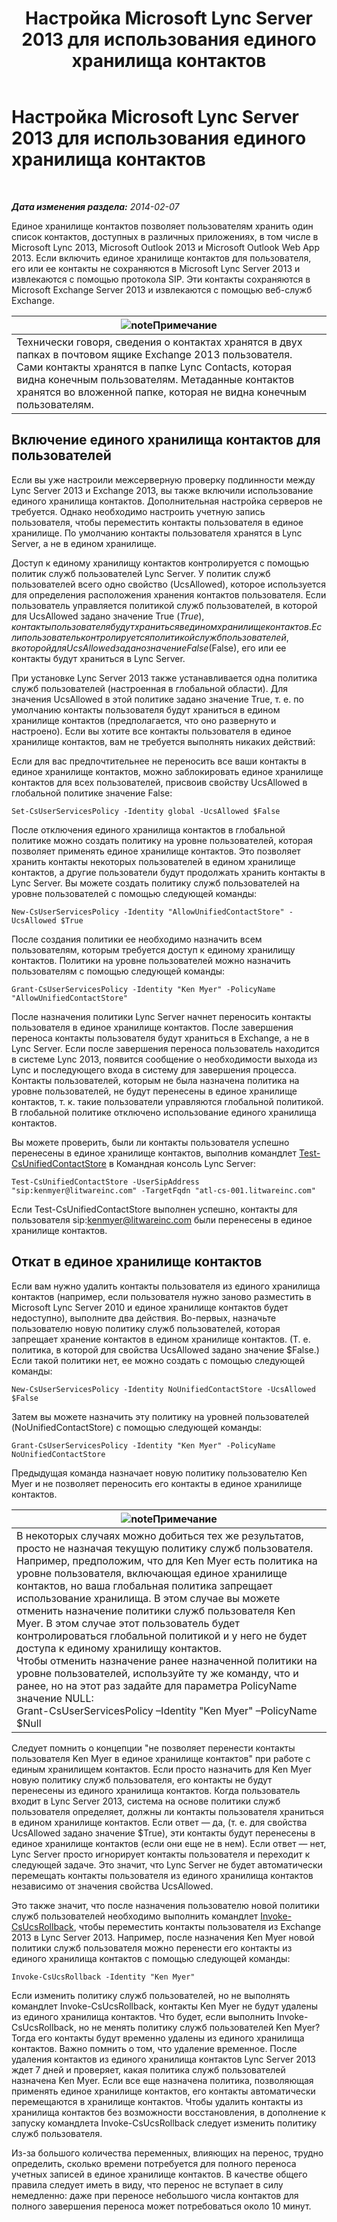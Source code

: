 ﻿---
title: Настройка Microsoft Lync Server 2013 для использования единого хранилища контактов
TOCTitle: Настройка Microsoft Lync Server 2013 для использования единого хранилища контактов
ms:assetid: 6aa17ae3-764e-4986-a900-85a3cdb8c1fc
ms:mtpsurl: https://technet.microsoft.com/ru-ru/library/JJ688083(v=OCS.15)
ms:contentKeyID: 49888031
ms.date: 05/19/2016
mtps_version: v=OCS.15
ms.translationtype: HT
---

# Настройка Microsoft Lync Server 2013 для использования единого хранилища контактов

 

_**Дата изменения раздела:** 2014-02-07_

Единое хранилище контактов позволяет пользователям хранить один список контактов, доступных в различных приложениях, в том числе в Microsoft Lync 2013, Microsoft Outlook 2013 и Microsoft Outlook Web App 2013. Если включить единое хранилище контактов для пользователя, его или ее контакты не сохраняются в Microsoft Lync Server 2013 и извлекаются с помощью протокола SIP. Эти контакты сохраняются в Microsoft Exchange Server 2013 и извлекаются с помощью веб-служб Exchange.

<table>
<thead>
<tr class="header">
<th><img src="images/Gg398412.note(OCS.15).gif" title="note" alt="note" />Примечание</th>
</tr>
</thead>
<tbody>
<tr class="odd">
<td>Технически говоря, сведения о контактах хранятся в двух папках в почтовом ящике Exchange 2013 пользователя. Сами контакты хранятся в папке Lync Contacts, которая видна конечным пользователям. Метаданные контактов хранятся во вложенной папке, которая не видна конечным пользователям.</td>
</tr>
</tbody>
</table>


## Включение единого хранилища контактов для пользователей

Если вы уже настроили межсерверную проверку подлинности между Lync Server 2013 и Exchange 2013, вы также включили использование единого хранилища контактов. Дополнительная настройка серверов не требуется. Однако необходимо настроить учетную запись пользователя, чтобы переместить контакты пользователя в единое хранилище. По умолчанию контакты пользователя хранятся в Lync Server, а не в едином хранилище.

Доступ к единому хранилищу контактов контролируется с помощью политик служб пользователей Lync Server. У политик служб пользователей всего одно свойство (UcsAllowed), которое используется для определения расположения хранения контактов пользователя. Если пользователь управляется политикой служб пользователей, в которой для UcsAllowed задано значение True ($True), контакты пользователя будут храниться в едином хранилище контактов. Если пользователь контролируется политикой служб пользователей, в которой для UcsAllowed задано значение False ($False), его или ее контакты будут храниться в Lync Server.

При установке Lync Server 2013 также устанавливается одна политика служб пользователей (настроенная в глобальной области). Для значения UcsAllowed в этой политике задано значение True, т. е. по умолчанию контакты пользователя будут храниться в едином хранилище контактов (предполагается, что оно развернуто и настроено). Если вы хотите все контакты пользователя в единое хранилище контактов, вам не требуется выполнять никаких действий:

Если для вас предпочтительнее не переносить все ваши контакты в единое хранилище контактов, можно заблокировать единое хранилище контактов для всех пользователей, присвоив свойству UcsAllowed в глобальной политике значение False:

    Set-CsUserServicesPolicy -Identity global -UcsAllowed $False

После отключения единого хранилища контактов в глобальной политике можно создать политику на уровне пользователей, которая позволяет применять единое хранилище контактов. Это позволяет хранить контакты некоторых пользователей в едином хранилище контактов, а другие пользователи будут продолжать хранить контакты в Lync Server. Вы можете создать политику служб пользователей на уровне пользователей с помощью следующей команды:

    New-CsUserServicesPolicy -Identity "AllowUnifiedContactStore" -UcsAllowed $True

После создания политики ее необходимо назначить всем пользователям, которым требуется доступ к единому хранилищу контактов. Политики на уровне пользователей можно назначить пользователям с помощью следующей команды:

    Grant-CsUserServicesPolicy -Identity "Ken Myer" -PolicyName "AllowUnifiedContactStore"

После назначения политики Lync Server начнет переносить контакты пользователя в единое хранилище контактов. После завершения переноса контакты пользователя будут храниться в Exchange, а не в Lync Server. Если после завершения переноса пользователь находится в системе Lync 2013, появится сообщение о необходимости выхода из Lync и последующего входа в систему для завершения процесса. Контакты пользователей, которым не была назначена политика на уровне пользователей, не будут перенесены в единое хранилище контактов, т. к. такие пользователи управляются глобальной политикой. В глобальной политике отключено использование единого хранилища контактов.

Вы можете проверить, были ли контакты пользователя успешно перенесены в единое хранилище контактов, выполнив командлет [Test-CsUnifiedContactStore](https://docs.microsoft.com/en-us/powershell/module/skype/Test-CsUnifiedContactStore) в Командная консоль Lync Server:

    Test-CsUnifiedContactStore -UserSipAddress "sip:kenmyer@litwareinc.com" -TargetFqdn "atl-cs-001.litwareinc.com"

Если Test-CsUnifiedContactStore выполнен успешно, контакты для пользователя sip:kenmyer@litwareinc.com были перенесены в единое хранилище контактов.

## Откат в единое хранилище контактов

Если вам нужно удалить контакты пользователя из единого хранилища контактов (например, если пользователя нужно заново разместить в Microsoft Lync Server 2010 и единое хранилище контактов будет недоступно), выполните два действия. Во-первых, назначьте пользователю новую политику служб пользователей, которая запрещает хранение контактов в едином хранилище контактов. (Т. е. политика, в которой для свойства UcsAllowed задано значение $False.) Если такой политики нет, ее можно создать с помощью следующей команды:

    New-CsUserServicesPolicy -Identity NoUnifiedContactStore -UcsAllowed $False

Затем вы можете назначить эту политику на уровней пользователей (NoUnifiedContactStore) с помощью следующей команды:

    Grant-CsUserServicesPolicy -Identity "Ken Myer" -PolicyName NoUnifiedContactStore

Предыдущая команда назначает новую политику пользователю Ken Myer и не позволяет переносить его контакты в единое хранилище контактов.

<table>
<thead>
<tr class="header">
<th><img src="images/Gg398412.note(OCS.15).gif" title="note" alt="note" />Примечание</th>
</tr>
</thead>
<tbody>
<tr class="odd">
<td>В некоторых случаях можно добиться тех же результатов, просто не назначая текущую политику служб пользователя. Например, предположим, что для Ken Myer есть политика на уровне пользователя, включающая единое хранилище контактов, но ваша глобальная политика запрещает использование хранилища. В этом случае вы можете отменить назначение политики служб пользователя Ken Myer. В этом случае этот пользователь будет контролироваться глобальной политикой и у него не будет доступа к единому хранилищу контактов.<br />
Чтобы отменить назначение ранее назначенной политики на уровне пользователей, используйте ту же команду, что и ранее, но на этот раз задайте для параметра PolicyName значение NULL:<br />
Grant-CsUserServicesPolicy –Identity &quot;Ken Myer&quot; –PolicyName $Null</td>
</tr>
</tbody>
</table>


Следует помнить о концепции "не позволяет перенести контакты пользователя Ken Myer в единое хранилище контактов" при работе с единым хранилищем контактов. Если просто назначить для Ken Myer новую политику служб пользователя, его контакты не будут перенесены из единого хранилища контактов. Когда пользователь входит в Lync Server 2013, система на основе политики служб пользователя определяет, должны ли контакты пользователя храниться в едином хранилище контактов. Если ответ — да, (т. е. для свойства UcsAllowed задано значение $True), эти контакты будут перенесены в единое хранилище контактов (если они еще не в нем). Если ответ — нет, Lync Server просто игнорирует контакты пользователя и переходит к следующей задаче. Это значит, что Lync Server не будет автоматически перемещать контакты пользователя из единого хранилища контактов независимо от значения свойства UcsAllowed.

Это также значит, что после назначения пользователю новой политики служб пользователей необходимо выполнить командлет [Invoke-CsUcsRollback](https://docs.microsoft.com/en-us/powershell/module/skype/Invoke-CsUcsRollback), чтобы переместить контакты пользователя из Exchange 2013 в Lync Server 2013. Например, после назначения Ken Myer новой политики служб пользователя можно перенести его контакты из единого хранилища контактов с помощью следующей команды:

    Invoke-CsUcsRollback -Identity "Ken Myer"

Если изменить политику служб пользователей, но не выполнять командлет Invoke-CsUcsRollback, контакты Ken Myer не будут удалены из единого хранилища контактов. Что будет, если выполнить Invoke-CsUcsRollback, но не менять политику служб пользователей Ken Myer? Тогда его контакты будут временно удалены из единого хранилища контактов. Важно помнить о том, что удаление временное. После удаления контактов из единого хранилища контактов Lync Server 2013 ждет 7 дней и проверяет, какая политика служб пользователей назначена Ken Myer. Если все еще назначена политика, позволяющая применять единое хранилище контактов, его контакты автоматически перемещаются в хранилище контактов. Чтобы удалить контакты из хранилища контактов без возможности восстановления, в дополнение к запуску командлета Invoke-CsUcsRollback следует изменить политику служб пользователя.

Из-за большого количества переменных, влияющих на перенос, трудно определить, сколько времени потребуется для полного переноса учетных записей в единое хранилище контактов. В качестве общего правила следует иметь в виду, что перенос не вступает в силу немедленно: даже при переносе небольшого числа контактов для полного завершения переноса может потребоваться около 10 минут.

